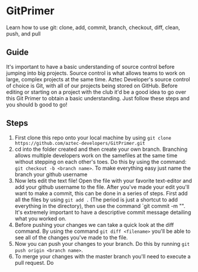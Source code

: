 # GitPrimer
Learn how to use git: clone, add, commit, branch, checkout, diff, clean, push, and pull


## Guide
It's important to have a basic understanding of source control before jumping into big projects. Source control is
what allows teams to work on large, complex projects at the same time. Aztec Developer's source control of choice
is Git, with all of our projects being stored on GitHub. Before editing or starting on a project with the club it'd
be a good idea to go over this Git Primer to obtain a basic understanding. Just follow these steps and you should b
good to go!

## Steps

1. First clone this repo onto your local machine by using `git clone https://github.com/aztec-developers/GitPrimer.git`
2. cd into the folder created and then create your own branch. Branching allows multiple developers work on the samefiles at the same time without stepping on each other's toes. Do this by using the command: `git checkout -b <branch name>`. To make everything easy just name the branch your github username
3. Now lets edit the text file! Open the file with your favorite text-editor and add your github username to the file. After you've made your edit you'll want to make a commit, this can be done in a series of steps. First add all the files by using `git add .` (The period is just a shortcut to add everything in the directory), then use the command `git commit -m "<commit message here>". It's extremely important to have a descriptive commit message detailing what you worked on.
4. Before pushing your changes we can take a quick look at the diff command. By using the command `git diff <filename>` you'll be able to see all of the changes you've made to the file.
5. Now you can push your changes to your branch. Do this by running `git push origin <branch name>`.
6. To merge your changes with the master branch you'll need to execute a pull request. Do 
